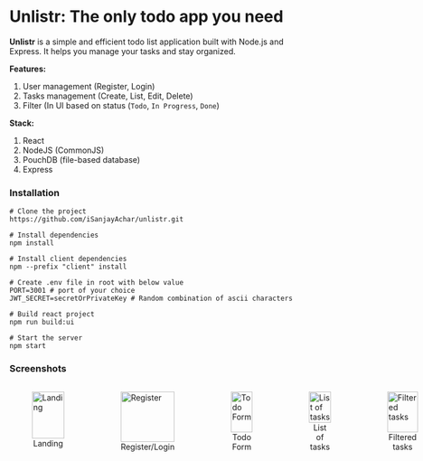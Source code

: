 # Unlistr: The only todo app you need

**Unlistr** is a simple and efficient todo list application built with Node.js and Express. It helps you manage your tasks and stay organized.

**Features:**
1. User management (Register, Login)
2. Tasks management (Create, List, Edit, Delete)
3. Filter (In UI based on status (`Todo`, `In Progress`, `Done`)

**Stack:**
1. React
2. NodeJS (CommonJS)
3. PouchDB (file-based database)
4. Express

### Installation
```
# Clone the project
https://github.com/iSanjayAchar/unlistr.git

# Install dependencies
npm install

# Install client dependencies
npm --prefix "client" install

# Create .env file in root with below value
PORT=3001 # port of your choice
JWT_SECRET=secretOrPrivateKey # Random combination of ascii characters

# Build react project
npm run build:ui 

# Start the server
npm start
```

### Screenshots

<div style="display: flex; gap: 20px;">
  <figure style="display: flex; flex-direction: column; align-items: center; margin-bottom: 20px;">
    <img src="https://raw.github.com/isanjayachar/unlistr/main/screenshots/screenshot-1.png" alt="Landing" style="width: 100%; height: auto; object-fit: cover;">
    <figcaption style="text-align: center;">Landing</figcaption>
  </figure>
  <figure style="display: flex; flex-direction: column; align-items: center;">
    <img src="https://raw.github.com/isanjayachar/unlistr/main/screenshots/screenshot-2.png" alt="Register" style="width: 100%; height: auto; object-fit: cover;">
    <figcaption style="text-align: center;">Register/Login</figcaption>
  </figure>
  <figure style="display: flex; flex-direction: column; align-items: center;">
    <img src="https://raw.github.com/isanjayachar/unlistr/main/screenshots/screenshot-3.png" alt="Todo Form" style="width: 100%; height: auto; object-fit: cover;">
    <figcaption style="text-align: center;">Todo Form</figcaption>
  </figure>
  <figure style="display: flex; flex-direction: column; align-items: center;">
    <img src="https://raw.github.com/isanjayachar/unlistr/main/screenshots/screenshot-4.png" alt="List of tasks" style="width: 100%; height: auto; object-fit: cover;">
    <figcaption style="text-align: center;">List of tasks</figcaption>
  </figure>
  <figure style="display: flex; flex-direction: column; align-items: center;">
    <img src="https://raw.github.com/isanjayachar/unlistr/main/screenshots/screenshot-5.png" alt="Filtered tasks" style="width: 100%; height: auto; object-fit: cover;">
    <figcaption style="text-align: center;">Filtered tasks</figcaption>
  </figure>
  <figure style="display: flex; flex-direction: column; align-items: center;">
    <img src="https://raw.github.com/isanjayachar/unlistr/main/screenshots/screenshot-6.png" alt="Empty filter" style="width: 100%; height: auto; object-fit: cover;">
    <figcaption style="text-align: center;">Empty filter</figcaption>
  </figure>
</div>
